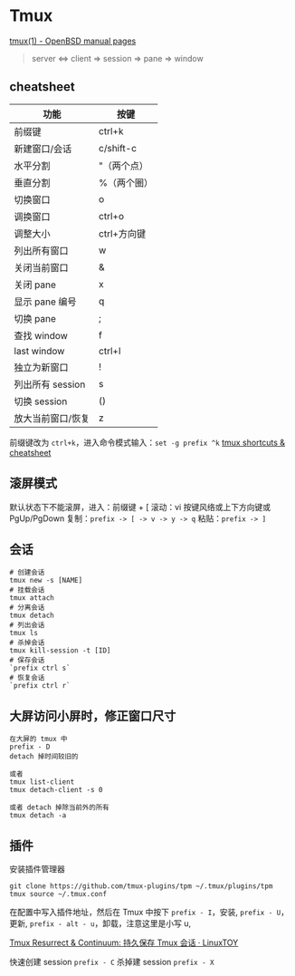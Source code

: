 # Tmux

[tmux(1) - OpenBSD manual pages](http://man.openbsd.org/OpenBSD-current/man1/tmux.1)

> server <=> client => session => pane => window

## cheatsheet

| 功能              | 按键        |
| ----------------- | ----------- |
| 前缀键            | ctrl+k      |
| 新建窗口/会话     | c/shift-c   |
| 水平分割          | "（两个点） |
| 垂直分割          | %（两个圈） |
| 切换窗口          | o           |
| 调换窗口          | ctrl+o      |
| 调整大小          | ctrl+方向键 |
| 列出所有窗口      | w           |
| 关闭当前窗口      | &           |
| 关闭 pane         | x           |
| 显示 pane 编号    | q           |
| 切换 pane         | ;           |
| 查找 window       | f           |
| last window       | ctrl+l      |
| 独立为新窗口      | !           |
| 列出所有 session  | s           |
| 切换 session      | ()          |
| 放大当前窗口/恢复 | z           |

前缀键改为 `ctrl+k`，进入命令模式输入：`set -g prefix ^k`
[tmux shortcuts & cheatsheet](https://gist.github.com/MohamedAlaa/2961058)

## 滚屏模式

默认状态下不能滚屏，进入：前缀键 + [
滚动：vi 按键风络或上下方向键或 PgUp/PgDown
复制：`prefix -> [ -> v -> y -> q`
粘贴：`prefix -> ]`

## 会话

```
# 创建会话
tmux new -s [NAME]
# 挂载会话
tmux attach
# 分离会话
tmux detach
# 列出会话
tmux ls
# 杀掉会话
tmux kill-session -t [ID]
# 保存会话
`prefix ctrl s`
# 恢复会话
`prefix ctrl r`
```

## 大屏访问小屏时，修正窗口尺寸

```
在大屏的 tmux 中
prefix - D
detach 掉时间较旧的

或者
tmux list-client
tmux detach-client -s 0

或者 detach 掉除当前外的所有
tmux detach -a
```

## 插件

安装插件管理器

```
git clone https://github.com/tmux-plugins/tpm ~/.tmux/plugins/tpm
tmux source ~/.tmux.conf
```

在配置中写入插件地址，然后在 Tmux 中按下
`prefix - I`，安装,
`prefix - U`，更新,
`prefix - alt - u`，卸载，注意这里是小写 u,

[Tmux Resurrect & Continuum: 持久保存 Tmux 会话 · LinuxTOY](https://linuxtoy.org/archives/tmux-resurrect-and-continuum.html)

快速创建 session `prefix - C`
杀掉建 session `prefix - X`
